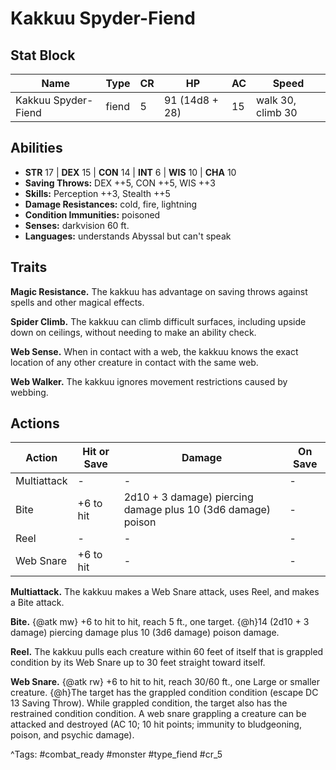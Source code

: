 # Kakkuu Spyder-Fiend

## Stat Block

| Name | Type | CR | HP | AC | Speed |
|------|------|----|----|----|-------|
| Kakkuu Spyder-Fiend | fiend | 5 | 91 (14d8 + 28) | 15 | walk 30, climb 30 |

## Abilities

- **STR** 17 | **DEX** 15 | **CON** 14 | **INT** 6 | **WIS** 10 | **CHA** 10
- **Saving Throws:** DEX ++5, CON ++5, WIS ++3  
- **Skills:** Perception ++3, Stealth ++5  
- **Damage Resistances:** cold, fire, lightning  
- **Condition Immunities:** poisoned  
- **Senses:** darkvision 60 ft.  
- **Languages:** understands Abyssal but can't speak

## Traits

**Magic Resistance.** The kakkuu has advantage on saving throws against spells and other magical effects.

**Spider Climb.** The kakkuu can climb difficult surfaces, including upside down on ceilings, without needing to make an ability check.

**Web Sense.** When in contact with a web, the kakkuu knows the exact location of any other creature in contact with the same web.

**Web Walker.** The kakkuu ignores movement restrictions caused by webbing.


## Actions

| Action | Hit or Save | Damage | On Save |
|--------|--------------|--------|----------|
| Multiattack | - | - | - |
| Bite | +6 to hit | 2d10 + 3 damage) piercing damage plus 10 (3d6 damage) poison | - |
| Reel | - | - | - |
| Web Snare | +6 to hit | - | - |

**Multiattack.** The kakkuu makes a Web Snare attack, uses Reel, and makes a Bite attack.

**Bite.** {@atk mw} +6 to hit to hit, reach 5 ft., one target. {@h}14 (2d10 + 3 damage) piercing damage plus 10 (3d6 damage) poison damage.

**Reel.** The kakkuu pulls each creature within 60 feet of itself that is grappled condition by its Web Snare up to 30 feet straight toward itself.

**Web Snare.** {@atk rw} +6 to hit to hit, reach 30/60 ft., one Large or smaller creature. {@h}The target has the grappled condition condition (escape DC 13 Saving Throw). While grappled condition, the target also has the restrained condition condition. A web snare grappling a creature can be attacked and destroyed (AC 10; 10 hit points; immunity to bludgeoning, poison, and psychic damage).


^Tags: #combat_ready #monster #type_fiend #cr_5